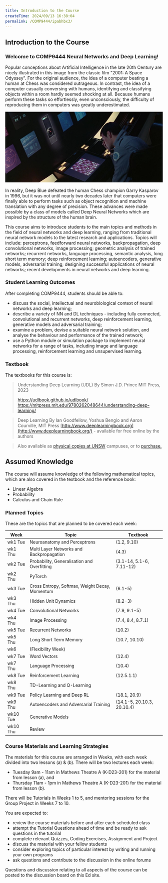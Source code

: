 ```yaml
---
title: Introduction to the Course
createTime: 2024/09/13 16:38:04
permalink: /COMP9444/ipabhbx3/
---
```


## Introduction to the Course

### Welcome to COMP9444 Neural Networks and Deep Learning!

Popular conceptions about Artificial Intelligence in the late 20th Century are nicely illustrated in this image from the classic film "2001: A Space Odyssey". For the original audience, the idea of a computer beating a human at Chess was considered outrageous. In contrast, the idea of a computer casually conversing with humans, identifying and classifying objects within a room hardly seemed shocking at all. Because humans perform these tasks so effortlessly, even unconsciously, the difficulty of reproducing them in computers was greatly underestimated.

![img](img/gCuJ3Mxz7J38eqQYx3K1G4id.jpeg)

In reality, Deep Blue defeated the human Chess champion Garry Kasparov in 1996, but it was not until nearly two decades later that computers were finally able to perform tasks such as object recognition and machine translation with any degree of precision. These advances were made possible by a class of models called Deep Neural Networks which are inspired by the structure of the human brain.

This course aims to introduce students to the main topics and methods in the field of neural networks and deep learning, ranging from traditional neural network models to the latest research and applications. Topics will include: perceptrons, feedforward neural networks, backpropagation, deep convolutional networks, image processing; geometric analysis of trained networks; recurrent networks, language processing, semantic analysis, long short term memory; deep reinforcement learning; autoencoders, generative models, adversarial training; designing successful applications of neural networks; recent developments in neural networks and deep learning.

### Student Learning Outcomes

After completing COMP9444, students should be able to:

- discuss the social, intellectual and neurobiological context of neural networks and deep learning;
- describe a variety of NN and DL techniques - including fully connected, convolutional and recurrent networks, deep reinforcement learning, generative models and adversarial training;
- examine a problem, devise a suitable neural network solution, and analyse the behaviour and performance of the trained network;
- use a Python module or simulation package to implement neural networks for a range of tasks, including image and language processing, reinforcement learning and unsupervised learning.

### Textbook

The textbooks for this course is: 

> Understanding Deep Learning (UDL)
> By Simon J.D. Prince
> MIT Press, 2023
>
> https://udlbook.github.io/udlbook/
> https://mitpress.mit.edu/9780262048644/understanding-deep-learning/

> Deep Learning By Ian Goodfellow, Yoshua Bengio and Aaron Courville, MIT Press 
> [http://www.deeplearningbook.org](http://www.deeplearningbook.org/) - available for free online by the authors

> Also available as [physical copies at UNSW](https://primoa.library.unsw.edu.au/permalink/f/238ui7/UNSW_ALMA21209759300001731) campuses, or to [purchase.](https://mitpress.mit.edu/books/deep-learning)

## Assumed Knowledge

The course will assume knowledge of the following mathematical topics, which are also covered in the textbook and the reference book:

- Linear Algebra 
- Probability 
- Calculus and Chain Rule 

### Planned Topics

These are the topics that are planned to be covered each week:

| Week     | Topic                                          | Textbook                   |
| -------- | ---------------------------------------------- | -------------------------- |
| wk1 Tue  | Neuroanatomy and Perceptrons                   | (1.2, 9.10)                |
| wk1 Thu  | Multi Layer Networks and Backpropagation       | (4.3)                      |
| wk2 Tue  | Probability, Generalisation and Overfitting    | (3.1-14, 5.1-6, 7.11-12)   |
| wk2 Thu  | PyTorch                                        |                            |
| wk3 Tue  | Cross Entropy, Softmax, Weight Decay, Momentum | (6.1-5)                    |
| wk3 Thu  | Hidden Unit Dynamics                           | (8.2-3)                    |
| wk4 Tue  | Convolutional Networks                         | (7.9, 9.1-5)               |
| wk4 Thu  | Image Processing                               | (7.4, 8.4, 8.7.1)          |
| wk5 Tue  | Recurrent Networks                             | (10.2)                     |
| wk5 Thu  | Long Short Term Memory                         | (10.7, 10.10)              |
| wk6      | (Flexibility Week)                             |                            |
| wk7 Tue  | Word Vectors                                   | (12.4)                     |
| wk7 Thu  | Language Processing                            | (10.4)                     |
| wk8 Tue  | Reinforcement Learning                         | (12.5.1.1)                 |
| wk8 Thu  | TD-Learning and Q-Learning                     |                            |
| wk9 Tue  | Policy Learning and Deep RL                    | (18.1, 20.9)               |
| wk9 Thu  | Autoencoders and Adversarial Training          | (14.1-5, 20.10.3, 20.10.4) |
| wk10 Tue | Generative Models                              |                            |
| wk10 Thu | Review                                         |                            |

### Course Materials and Learning Strategies

The materials for this course are arranged in Weeks, with each week divided into two lessons (a) & (b). There will be two lectures each week:

- Tuesday 9am - 11am in Mathews Theatre A (K-D23-201) for the material from lesson (a), and
- Thursday 11am - 1pm in Mathews Theatre A (K-D23-201)  for the material from lesson (b).

There will be Tutorials in Weeks 1 to 5, and mentoring sessions for the Group Project in Weeks 7 to 10.

You are expected to:

- review the course materials before and after each scheduled class
- attempt the Tutorial Questions ahead of time and be ready to ask questions in the tutorial
- complete relevant Quizzes, Coding Exercises, Assignment and Project
- discuss the material with your fellow students
- consider exploring topics of particular interest by writing and running your own programs
- ask questions and contribute to the discussion in the online forums

Questions and discussion relating to all aspects of the course can be posted to the discussion board on this Ed site.
